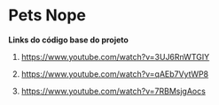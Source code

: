 # Pets Nope

**Links do código base do projeto**

1. https://www.youtube.com/watch?v=3UJ6RnWTGIY

1. https://www.youtube.com/watch?v=qAEb7VytWP8

1. https://www.youtube.com/watch?v=7RBMsjgAocs

